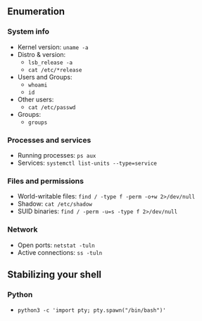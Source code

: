 ## Enumeration
### System info
- Kernel version: `uname -a`
- Distro & version:
  - `lsb_release -a`
  - `cat /etc/*release`
- Users and Groups:
  - `whoami`
  - `id`
- Other users:
  - `cat /etc/passwd`
- Groups:
  - `groups`
### Processes and services
- Running processes: `ps aux`
- Services: `systemctl list-units --type=service`
### Files and permissions
- World-writable files: `find / -type f -perm -o+w 2>/dev/null`
- Shadow: `cat /etc/shadow`
- SUID binaries: `find / -perm -u=s -type f 2>/dev/null`
### Network
- Open ports: `netstat -tuln`
- Active connections: `ss -tuln`

## Stabilizing your shell
### Python
- `python3 -c 'import pty; pty.spawn("/bin/bash")'`

